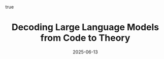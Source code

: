 ---
date: "2025-06-13"
draft: true
title: "Decoding Large Language Models from Code to Theory"
description: "A ranting guide to engineer LLM systems from code to underlying decisions and reasoning."
categories: ["Machine Learning", "NLP", "LLM"]
tags: ["attention", "transformers", "deep-learning", "nlp", "llm", "code"]
math: true
mermaid: true
---